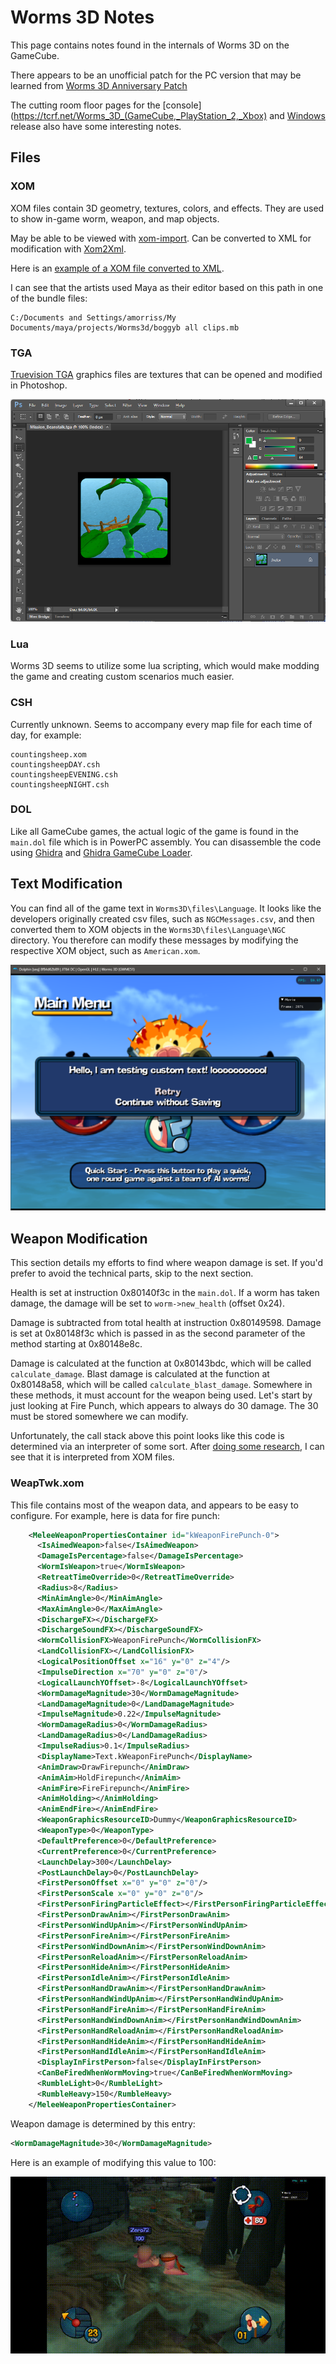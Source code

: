 # Worms 3D Notes

This page contains notes found in the internals of Worms 3D on the
GameCube.

There appears to be an unofficial patch for the PC version that may
be learned from [Worms 3D Anniversary Patch](https://github.com/heatray/W3DPatch)

The cutting room floor pages for the [console](https://tcrf.net/Worms_3D_(GameCube,_PlayStation_2,_Xbox)
and [Windows](https://tcrf.net/Worms_3D_(Windows)) release also have some interesting notes.

## Files

### XOM

XOM files contain 3D geometry, textures, colors, and effects.
They are used to show in-game worm, weapon, and map objects.

May be able to be viewed with [xom-import](https://github.com/Psycrow101/Blender-3D-XOM-plugin).
Can be converted to XML for modification with [Xom2Xml](https://github.com/AlexBond2/Xom2Xml).

Here is an [example of a XOM file converted to XML](https://gist.github.com/NicholasMoser/38a5f0284f038f744de088f7f48f7506).

I can see that the artists used Maya as their editor based on this path in one of the bundle files:

```
C:/Documents and Settings/amorriss/My Documents/maya/projects/Worms3d/boggyb all clips.mb
```

### TGA

[Truevision TGA](https://en.wikipedia.org/wiki/Truevision_TGA) graphics files are textures
that can be opened and modified in Photoshop.

![TGA File](/tga.png?raw=true "TGA File")

### Lua

Worms 3D seems to utilize some lua scripting, which would make modding the game and creating
custom scenarios much easier.

### CSH

Currently unknown. Seems to accompany every map file for each time of day, for example:

```
countingsheep.xom
countingsheepDAY.csh
countingsheepEVENING.csh
countingsheepNIGHT.csh
```

### DOL

Like all GameCube games, the actual logic of the game is found in the `main.dol` file which is in PowerPC assembly.
You can disassemble the code using [Ghidra](https://ghidra-sre.org/) and
[Ghidra GameCube Loader](https://github.com/Cuyler36/Ghidra-GameCube-Loader).

## Text Modification

You can find all of the game text in `Worms3D\files\Language`. It looks like the developers originally created
csv files, such as `NGCMessages.csv`, and then converted them to XOM objects in the `Worms3D\files\Language\NGC`
directory. You therefore can modify these messages by modifying the respective XOM object, such as `American.xom`.

![Example of replacing text](/text_mod.png?raw=true "Example of replacing text")

## Weapon Modification

This section details my efforts to find where weapon damage is set. If you'd prefer to avoid the technical parts,
skip to the next section.

Health is set at instruction 0x80140f3c in the `main.dol`.
If a worm has taken damage, the damage will be set to `worm->new_health` (offset 0x24).

Damage is subtracted from total health at instruction 0x80149598. Damage is set at 0x80148f3c which is passed in as the
second parameter of the method starting at 0x80148e8c.

Damage is calculated at the function at 0x80143bdc, which will be called `calculate_damage`.
Blast damage is calculated at the function at 0x80148a58, which will be called `calculate_blast_damage`.
Somewhere in these methods, it must account for the weapon being used. Let's start by just looking at Fire Punch,
which appears to always do 30 damage. The 30 must be stored somewhere we can modify.

Unfortunately, the call stack above this point looks like this code is determined via an interpreter of some sort.
After [doing some research](https://t17forum.worms2d.info/index.php/t-39070.html), I can see that it is interpreted
from XOM files.

### WeapTwk.xom

This file contains most of the weapon data, and appears to be easy to configure. For example,
here is data for fire punch:

```xml
    <MeleeWeaponPropertiesContainer id="kWeaponFirePunch-0">
      <IsAimedWeapon>false</IsAimedWeapon>
      <DamageIsPercentage>false</DamageIsPercentage>
      <WormIsWeapon>true</WormIsWeapon>
      <RetreatTimeOverride>0</RetreatTimeOverride>
      <Radius>8</Radius>
      <MinAimAngle>0</MinAimAngle>
      <MaxAimAngle>0</MaxAimAngle>
      <DischargeFX></DischargeFX>
      <DischargeSoundFX></DischargeSoundFX>
      <WormCollisionFX>WeaponFirePunch</WormCollisionFX>
      <LandCollisionFX></LandCollisionFX>
      <LogicalPositionOffset x="16" y="0" z="4"/>
      <ImpulseDirection x="70" y="0" z="0"/>
      <LogicalLaunchYOffset>-8</LogicalLaunchYOffset>
      <WormDamageMagnitude>30</WormDamageMagnitude>
      <LandDamageMagnitude>0</LandDamageMagnitude>
      <ImpulseMagnitude>0.22</ImpulseMagnitude>
      <WormDamageRadius>0</WormDamageRadius>
      <LandDamageRadius>0</LandDamageRadius>
      <ImpulseRadius>0.1</ImpulseRadius>
      <DisplayName>Text.kWeaponFirePunch</DisplayName>
      <AnimDraw>DrawFirepunch</AnimDraw>
      <AnimAim>HoldFirepunch</AnimAim>
      <AnimFire>FireFirepunch</AnimFire>
      <AnimHolding></AnimHolding>
      <AnimEndFire></AnimEndFire>
      <WeaponGraphicsResourceID>Dummy</WeaponGraphicsResourceID>
      <WeaponType>0</WeaponType>
      <DefaultPreference>0</DefaultPreference>
      <CurrentPreference>0</CurrentPreference>
      <LaunchDelay>300</LaunchDelay>
      <PostLaunchDelay>0</PostLaunchDelay>
      <FirstPersonOffset x="0" y="0" z="0"/>
      <FirstPersonScale x="0" y="0" z="0"/>
      <FirstPersonFiringParticleEffect></FirstPersonFiringParticleEffect>
      <FirstPersonDrawAnim></FirstPersonDrawAnim>
      <FirstPersonWindUpAnim></FirstPersonWindUpAnim>
      <FirstPersonFireAnim></FirstPersonFireAnim>
      <FirstPersonWindDownAnim></FirstPersonWindDownAnim>
      <FirstPersonReloadAnim></FirstPersonReloadAnim>
      <FirstPersonHideAnim></FirstPersonHideAnim>
      <FirstPersonIdleAnim></FirstPersonIdleAnim>
      <FirstPersonHandDrawAnim></FirstPersonHandDrawAnim>
      <FirstPersonHandWindUpAnim></FirstPersonHandWindUpAnim>
      <FirstPersonHandFireAnim></FirstPersonHandFireAnim>
      <FirstPersonHandWindDownAnim></FirstPersonHandWindDownAnim>
      <FirstPersonHandReloadAnim></FirstPersonHandReloadAnim>
      <FirstPersonHandHideAnim></FirstPersonHandHideAnim>
      <FirstPersonHandIdleAnim></FirstPersonHandIdleAnim>
      <DisplayInFirstPerson>false</DisplayInFirstPerson>
      <CanBeFiredWhenWormMoving>true</CanBeFiredWhenWormMoving>
      <RumbleLight>0</RumbleLight>
      <RumbleHeavy>150</RumbleHeavy>
    </MeleeWeaponPropertiesContainer>
```

Weapon damage is determined by this entry:

```xml
<WormDamageMagnitude>30</WormDamageMagnitude>
```

Here is an example of modifying this value to 100:

![Fire punch damage mod](compressed.gif?raw=true)
